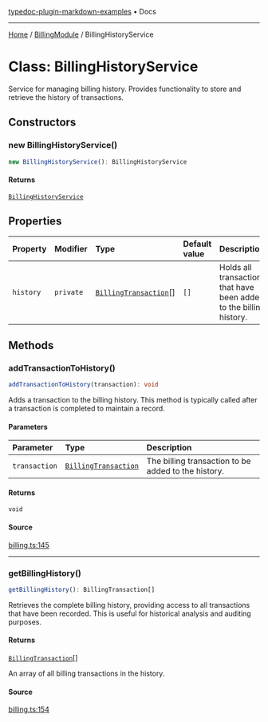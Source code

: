 [typedoc-plugin-markdown-examples](../../README.md) • Docs

***

[Home](../../README.md) / [BillingModule](../README.md) / BillingHistoryService

# Class: BillingHistoryService

Service for managing billing history.
Provides functionality to store and retrieve the history of transactions.

## Constructors

### new BillingHistoryService()

```ts
new BillingHistoryService(): BillingHistoryService
```

#### Returns

[`BillingHistoryService`](BillingHistoryService.md)

## Properties

| Property | Modifier | Type | Default value | Description |
| :------ | :------ | :------ | :------ | :------ |
| `history` | `private` | [`BillingTransaction`](../interfaces/BillingTransaction.md)[] | `[]` | Holds all transactions that have been added to the billing history. |

## Methods

### addTransactionToHistory()

```ts
addTransactionToHistory(transaction): void
```

Adds a transaction to the billing history.
This method is typically called after a transaction is completed to maintain a record.

#### Parameters

| Parameter | Type | Description |
| :------ | :------ | :------ |
| `transaction` | [`BillingTransaction`](../interfaces/BillingTransaction.md) | The billing transaction to be added to the history. |

#### Returns

`void`

#### Source

[billing.ts:145](https://github.com/tgreyuk/typedoc-plugin-markdown-examples/blob/f6ee18b4865e847a5ae81e3c3d7c2ce83ab384d7/examples/src/billing.ts#L145)

***

### getBillingHistory()

```ts
getBillingHistory(): BillingTransaction[]
```

Retrieves the complete billing history, providing access to all transactions that have been recorded.
This is useful for historical analysis and auditing purposes.

#### Returns

[`BillingTransaction`](../interfaces/BillingTransaction.md)[]

An array of all billing transactions in the history.

#### Source

[billing.ts:154](https://github.com/tgreyuk/typedoc-plugin-markdown-examples/blob/f6ee18b4865e847a5ae81e3c3d7c2ce83ab384d7/examples/src/billing.ts#L154)
